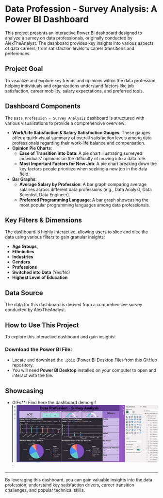 # Data Profession - Survey Analysis: A Power BI Dashboard
This project presents an interactive Power BI dashboard designed to analyze a survey on data professionals, originally conducted by AlexTheAnalyst. The dashboard provides key insights into various aspects of data careers, from satisfaction levels to career transitions and preferences.

## Project Goal

To visualize and explore key trends and opinions within the data profession, helping individuals and organizations understand factors like job satisfaction, career mobility, salary expectations, and preferred tools.

## Dashboard Components

The `Data Profession - Survey Analysis` dashboard is structured with various visualizations to provide a comprehensive overview:

* **Work/Life Satisfaction & Salary Satisfaction Gauges**: These gauges offer a quick visual summary of overall satisfaction levels among data professionals regarding their work-life balance and compensation.
* **Opinion Pie Charts**:
    * **Ease of Transition into Data**: A pie chart illustrating surveyed individuals' opinions on the difficulty of moving into a data role.
    * **Most Important Factors for New Job**: A pie chart breaking down the key factors people prioritize when seeking a new job in the data field.
* **Bar Graphs**:
    * **Average Salary by Profession**: A bar graph comparing average salaries across different data professions (e.g., Data Analyst, Data Scientist, Data Engineer).
    * **Preferred Programming Language**: A bar graph showcasing the most popular programming languages among data professionals.

## Key Filters & Dimensions

The dashboard is highly interactive, allowing users to slice and dice the data using various filters to gain granular insights:

* **Age Groups**
* **Ethnicities**
* **Industries**
* **Genders**
* **Professions**
* **Switched into Data** (Yes/No)
* **Highest Level of Education**

## Data Source

The data for this dashboard is derived from a comprehensive survey conducted by AlexTheAnalyst.

## How to Use This Project

To explore this interactive dashboard and gain insights:

### Download the Power BI File:

* Locate and download the `.pbix` (Power BI Desktop File) from this GitHub repository.
* You will need **Power BI Desktop** installed on your computer to open and interact with the file.

## Showcasing

* GIFs**: Find here the dashboard demo gif ![Power BI Dashboard Demo](PowerBI_First_Project.gif):

---

By leveraging this dashboard, you can gain valuable insights into the data profession, understand key satisfaction drivers, career transition challenges, and popular technical skills.

